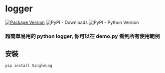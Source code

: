 # logger
[![Package Version](https://img.shields.io/pypi/v/SingleLog.svg)](https://pypi.python.org/pypi/SingleLog)
![PyPI - Downloads](https://img.shields.io/pypi/dm/SingleLog)
![PyPI - Python Version](https://img.shields.io/pypi/pyversions/SingleLog)

### 超簡單易用的 python logger, 你可以在 demo.py 看到所有使用範例

## 安裝
```
pip install SingleLog
```
